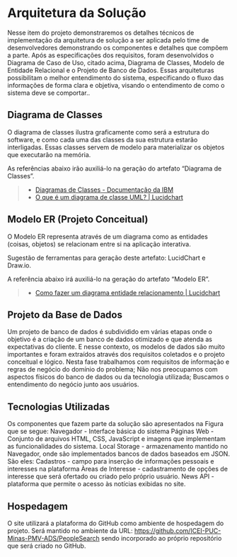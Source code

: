 # Arquitetura da Solução

Nesse item do projeto demonstraremos os detalhes técnicos de implementação da arquitetura de solução a ser aplicada pelo time de desenvolvedores demonstrando os componentes e detalhes que compõem a parte.
Após as especificações dos requisitos, foram desenvolvidos o Diagrama de Caso de Uso, citado acima, Diagrama de Classes, Modelo de Entidade Relacional e o Projeto de Banco de Dados. Essas arquiteturas possibilitam o melhor entendimento do sistema, especificando o fluxo das informações de forma clara e objetiva, visando o entendimento de como o sistema deve se comportar..


## Diagrama de Classes

O diagrama de classes ilustra graficamente como será a estrutura do software, e como cada uma das classes da sua estrutura estarão interligadas. Essas classes servem de modelo para materializar os objetos que executarão na memória.

As referências abaixo irão auxiliá-lo na geração do artefato “Diagrama de Classes”.

> - [Diagramas de Classes - Documentação da IBM](https://www.ibm.com/docs/pt-br/rational-soft-arch/9.6.1?topic=diagrams-class)
> - [O que é um diagrama de classe UML? | Lucidchart](https://www.lucidchart.com/pages/pt/o-que-e-diagrama-de-classe-uml)

## Modelo ER (Projeto Conceitual)

O Modelo ER representa através de um diagrama como as entidades (coisas, objetos) se relacionam entre si na aplicação interativa.

Sugestão de ferramentas para geração deste artefato: LucidChart e Draw.io.

A referência abaixo irá auxiliá-lo na geração do artefato “Modelo ER”.

> - [Como fazer um diagrama entidade relacionamento | Lucidchart](https://www.lucidchart.com/pages/pt/como-fazer-um-diagrama-entidade-relacionamento)

## Projeto da Base de Dados

 Um projeto de banco de dados é subdividido em várias etapas onde o objetivo é a criação de um banco de dados otimizado e que atenda as expectativas do cliente. E nesse contexto, os modelos de dados são muito importantes e foram extraídos através dos requisitos coletados e o projeto conceitual e lógico.
 Nesta fase trabalhamos com requisitos de informação e regras de negócio do domínio do problema; Não nos preocupamos com aspectos físicos do banco de dados ou da tecnologia utilizada; Buscamos o entendimento do negócio junto aos usuários.


## Tecnologias Utilizadas

Os componentes que fazem parte da solução são apresentados na Figura que se segue:
Navegador - Interface básica do sistema 
Páginas Web - Conjunto de arquivos HTML, CSS, JavaScript e imagens que implementam as funcionalidades do sistema.
Local Storage - armazenamento mantido no Navegador, onde são implementados bancos de dados baseados em JSON. São eles: 
Cadastros - campo para inserção de informações pessoais e interesses na plataforma
Àreas de Interesse - cadastramento de opções de interesse que será ofertado ou criado pelo próprio usuário.
News API - plataforma que permite o acesso às notícias exibidas no site.


## Hospedagem

 O site utilizará a plataforma do GitHub  como ambiente de hospedagem do projeto. Será mantido no ambiente da URL: https://github.com/ICEI-PUC-Minas-PMV-ADS/PeopleSearch sendo incorporado ao próprio repositório que será criado no GitHub.

